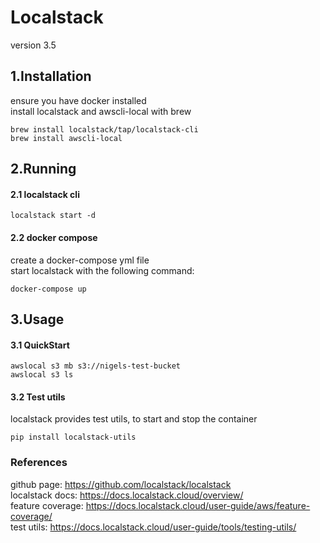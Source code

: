 # Localstack 
version 3.5

## 1.Installation
ensure you have docker installed  
install localstack and awscli-local with brew
```
brew install localstack/tap/localstack-cli
brew install awscli-local
```

## 2.Running

#### 2.1 localstack cli
```
localstack start -d
```

#### 2.2 docker compose
create a docker-compose yml file  
start localstack with the following command:
```
docker-compose up
```
## 3.Usage

#### 3.1 QuickStart
```
awslocal s3 mb s3://nigels-test-bucket
awslocal s3 ls
```

#### 3.2 Test utils
localstack provides test utils, to start and stop the container
```
pip install localstack-utils
```

### References
github page: https://github.com/localstack/localstack  
localstack docs: https://docs.localstack.cloud/overview/  
feature coverage: https://docs.localstack.cloud/user-guide/aws/feature-coverage/  
test utils: https://docs.localstack.cloud/user-guide/tools/testing-utils/


